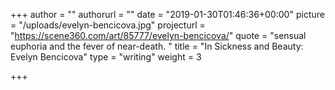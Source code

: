 +++
author = ""
authorurl = ""
date = "2019-01-30T01:46:36+00:00"
picture = "/uploads/evelyn-bencicova.jpg"
projecturl = "https://scene360.com/art/85777/evelyn-bencicova/"
quote = "sensual euphoria and the fever of near-death. "
title = "In Sickness and Beauty: Evelyn Bencicova"
type = "writing"
weight = 3

+++
